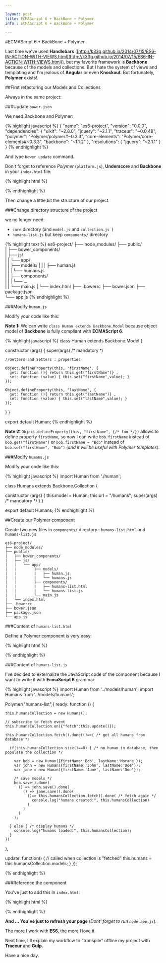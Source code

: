 ```yaml
---

layout: post
title: ECMAScript 6 + BackBone + Polymer
info : ECMAScript 6 + BackBone + Polymer

---
```


#ECMAScript 6 + BackBone + Polymer

Last time we've used **Handlebars** ([http://k33g.github.io/2014/07/15/ES6-IN-ACTION-WITH-VIEWS.html](http://k33g.github.io/2014/07/15/ES6-IN-ACTION-WITH-VIEWS.html)), but my favorite framework is **Backbone** because of the models and collections. But I hate the system of views and templating and I'm jealous of **Angular** or even **Knockout**. But fortunately, **Polymer** exists!.

##First refactoring our Models and Collections

Always in the same project:

###Update `bower.json`

We need Backbone and Polymer:

{% highlight javascript %}
{
  "name": "es6-project",
  "version": "0.0.0",
  "dependencies": {
    "uikit": "~2.8.0",
    "jquery": "~2.1.1",
    "traceur": "~0.0.49",
    "polymer": "Polymer/polymer#~0.3.3",
    "core-elements": "Polymer/core-elements#~0.3.3",
    "backbone": "~1.1.2"
  },
  "resolutions": {
    "jquery": "~2.1.1"
  }
}
{% endhighlight %}

And type `bower update` command.

Don't forget to reference *Polymer* (`platform.js`), **Underscore** and **Backbone** in your `index.html` file:

{% highlight html %}
<!-- 1. Load platform.js for polyfill support. -->
<script src="bower_components/platform/platform.js"></script>

<script src="bower_components/jquery/dist/jquery.min.js"></script>
<script src="bower_components/underscore/underscore.js"></script>
<script src="bower_components/backbone/backbone.js"></script>
<script src="bower_components/traceur/traceur.js"></script>
{% endhighlight %}

Then change a little bit the structure of our project.

###Change directory structure of the project

we no longer need:

- `core` directory (and `model.js` and `collection.js `)
- `humans-list.js` but keep `components/` directory

{% highlight text %}
    es6-project/
    ├── node_modules/
    ├── public/   
    |   ├── bower_components/  
    |   ├── js/          
    |   |   └── app/  
    |   |        ├── models/
    |   |        |   ├── human.js    
    |   |        |   └── humans.js  
    |   |        ├── components/    
    |   |        |   └── ...    
    |   |        └── main.js
    |   └── index.html
    ├── .bowerrc
    ├── bower.json
    ├── package.json    
    └── app.js
{% endhighlight %}

###Modify `human.js`

Modify your code like this:

**Note 1:** We can write `class Human extends Backbone.Model` because object model of **Backbone** is fully compliant with **ECMAScript 6**.

{% highlight javascript %}
class Human extends Backbone.Model {

  constructor (args) {
    super(args) /* mandatory */

    //Getters and Setters : properties
    
    Object.defineProperty(this, "firstName", {
      get: function (){ return this.get("firstName")} ,
      set: function (value) { this.set("firstName",value); }
    });

    Object.defineProperty(this, "lastName", {
      get: function (){ return this.get("lastName")} ,
      set: function (value) { this.set("lastName",value); }
    });

  }
}

export default Human;
{% endhighlight %}

**Note 2:** `Object.defineProperty(this, "firstName", {/* foo */})` allows to define property `firstName`, so now I can write `bob.firstName` instead of `bob.get("firstName")` or `bob.firstName = "Bob"` instead of `bob.set("firstName", "Bob")` (*and it will be useful with Polymer templates*).


###Modify `humans.js`

Modify your code like this:

{% highlight javascript %}
import Human from './human';

class Humans extends Backbone.Collection {

  constructor (args) {
    this.model = Human;
    this.url = "/humans";
    super(args) /* mandatory */
  }
}

export default Humans;
{% endhighlight %}

##Create our Polymer component

Create two new files in `components/` directory : `humans-list.html` and `humans-list.js`

    es6-project/
    ├── node_modules/
    ├── public/   
    |   ├── bower_components/  
    |   ├── js/          
    |   |   └── app/  
    |   |        ├── models/
    |   |        |   ├── human.js    
    |   |        |   └── humans.js  
    |   |        ├── components/    
    |   |        |   ├── humans-list.html    
    |   |        |   └── humans-list.js     
    |   |        └── main.js
    |   └── index.html
    ├── .bowerrc
    ├── bower.json
    ├── package.json    
    └── app.js

###Content of `humans-list.html`

Define a Polymer component is very easy:

{% highlight html %}
<link rel="import" href="../../../bower_components/polymer/polymer.html">

<polymer-element name="humans-list">
  <template>
    <ul>
      <template repeat="{% raw %}{{humans}}{% endraw %}">
        <li>{% raw %}{{firstName}}{% endraw %} {% raw %}{{lastName}}{% endraw %}</li>
      </template>
    </ul>
  </template>

  <script>
    /* Load ES6 script */
    System.import('../../js/app/components/humans-list');

    /* ok this part is weird, there is probably something to do about the path*/
  </script>

</polymer-element>
{% endhighlight %}

###Content of `humans-list.js`

I've decided to externalize the JavaScript code of the component because I want to write it with **EcmaScript 6** grammar:

{% highlight javascript %}
import Human from '../models/human';
import Humans from '../models/humans';

Polymer("humans-list",{
  ready: function () {

    this.humansCollection = new Humans();

    // subscribe to fetch event
    this.humansCollection.on({"fetch":this.update()});

    this.humansCollection.fetch().done(()=>{ /* get all humans from database */

      if(this.humansCollection.size()==0) { /* no human in database, then populate the collection */

        var bob = new Human({firstName:'Bob', lastName:'Morane'});
        var john = new Human({firstName:'John', lastName:'Doe'});
        var jane = new Human({firstName:'Jane', lastName:'Doe'});

        /* save models */
        bob.save().done(
          () => john.save().done(
            () => jane.save().done(
              ()=> this.humansCollection.fetch().done( /* fetch again */
                console.log("humans created:", this.humansCollection)
              )
            )
          )
        );

      } else { /* display humans */
        console.log("humans loaded:", this.humansCollection);
      }
    })
  },

  update: function() { // called when collection is "fetched"
    this.humans = this.humansCollection.models;
  }
});

{% endhighlight %}

###Reference the component

You've just to add this in `index.html`:

{% highlight html %}
<link rel="import" href="js/app/components/humans-list.html">
{% endhighlight %}

**And ... You've just to refresh your page** (*Dont' forget to run `node app.js`*).

The more I work with **ES6**, the more I love it.

Next time, I'll explain my workflow to "transpile" offline my project with **Traceur** and **Gulp**. 

Have a nice day.

